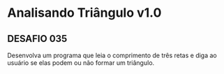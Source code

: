 # Analisando Triângulo v1.0



## DESAFIO 035

Desenvolva um programa que leia o comprimento de três retas e diga ao usuário se elas podem ou não formar um triângulo.